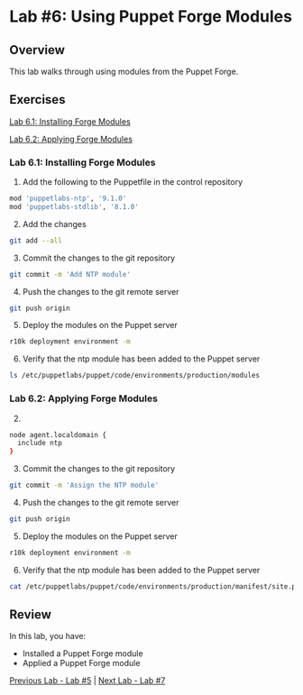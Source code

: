 # Lab #6: Using Puppet Forge Modules

## Overview

This lab walks through using modules from the Puppet Forge.

## Exercises

[Lab 6.1: Installing Forge Modules](#lab-61-installing-forge-modules)

[Lab 6.2: Applying Forge Modules](#lab-62-applying-forge-modules)

### Lab 6.1: Installing Forge Modules


1. Add the following to the Puppetfile in the control repository

```bash
mod 'puppetlabs-ntp', '9.1.0'
mod 'puppetlabs-stdlib', '8.1.0'
```

2. Add the changes

```bash
git add --all
```

3. Commit the changes to the git repository

```bash
git commit -m 'Add NTP module'
```

4. Push the changes to the git remote server

```bash
git push origin
```

5. Deploy the modules on the Puppet server

```bash
r10k deployment environment -m
```

6. Verify that the ntp module has been added to the Puppet server

```bash
ls /etc/puppetlabs/puppet/code/environments/production/modules
```

### Lab 6.2: Applying Forge Modules

2. 

```bash
node agent.localdomain {
  include ntp
}
```

3. Commit the changes to the git repository

```bash
git commit -m 'Assign the NTP module'
```

4. Push the changes to the git remote server

```bash
git push origin
```

5. Deploy the modules on the Puppet server

```bash
r10k deployment environment -m
```

6. Verify that the ntp module has been added to the Puppet server

```bash
cat /etc/puppetlabs/puppet/code/environments/production/manifest/site.pp
```

## Review

In this lab, you have:

+ Installed a Puppet Forge module
+ Applied a Puppet Forge module

[Previous Lab - Lab #5](./05-puppet-code-development.md)  |  [Next Lab - Lab #7](./07-using-puppet-hiera.md)
